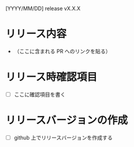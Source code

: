 [YYYY/MM/DD] release vX.X.X
# リリース内容
- （ここに含まれる PR へのリンクを貼る）

# リリース時確認項目
- [ ] ここに確認項目を書く

# リリースバージョンの作成
- [ ] github 上でリリースバージョンを作成する